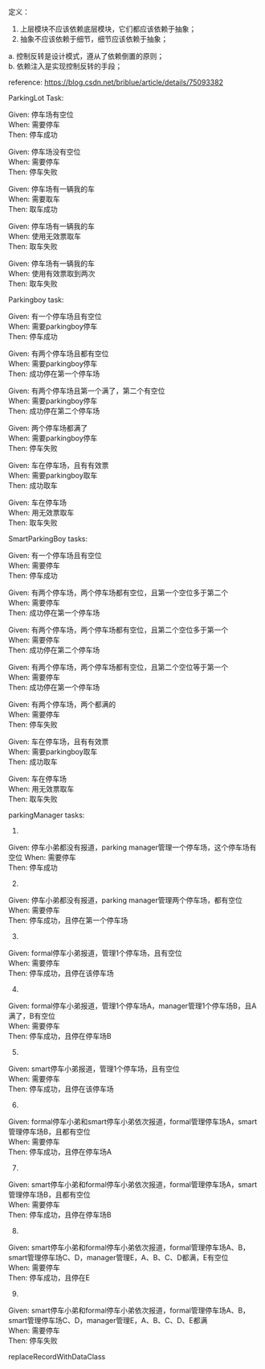 定义：
1. 上层模块不应该依赖底层模块，它们都应该依赖于抽象；
2. 抽象不应该依赖于细节，细节应该依赖于抽象；

a. 控制反转是设计模式，遵从了依赖倒置的原则；  
b. 依赖注入是实现控制反转的手段；

reference:
https://blog.csdn.net/briblue/article/details/75093382

ParkingLot Task:

Given: 停车场有空位  
When: 需要停车  
Then: 停车成功  

Given: 停车场没有空位  
When: 需要停车  
Then: 停车失败  

Given: 停车场有一辆我的车  
When: 需要取车  
Then: 取车成功  

Given: 停车场有一辆我的车  
When: 使用无效票取车  
Then: 取车失败  

Given: 停车场有一辆我的车  
When: 使用有效票取到两次  
Then: 取车失败  

Parkingboy task:

Given: 有一个停车场且有空位  
When: 需要parkingboy停车  
Then: 停车成功  

Given: 有两个停车场且都有空位  
When: 需要parkingboy停车  
Then: 成功停在第一个停车场  

Given: 有两个停车场且第一个满了，第二个有空位  
When: 需要parkingboy停车  
Then: 成功停在第二个停车场  

Given: 两个停车场都满了  
When: 需要parkingboy停车  
Then: 停车失败  

Given: 车在停车场，且有有效票  
When: 需要parkingboy取车  
Then: 成功取车  

Given: 车在停车场  
When: 用无效票取车  
Then: 取车失败  

SmartParkingBoy tasks:

Given: 有一个停车场且有空位   
When: 需要停车  
Then: 停车成功  

Given: 有两个停车场，两个停车场都有空位，且第一个空位多于第二个     
When: 需要停车  
Then: 成功停在第一个停车场  

Given: 有两个停车场，两个停车场都有空位，且第二个空位多于第一个     
When: 需要停车  
Then: 成功停在第二个停车场 

Given: 有两个停车场，两个停车场都有空位，且第二个空位等于第一个     
When: 需要停车  
Then: 成功停在第一个停车场    

Given: 有两个停车场，两个都满的         
When: 需要停车  
Then: 停车失败  

Given: 车在停车场，且有有效票  
When: 需要parkingboy取车  
Then: 成功取车  

Given: 车在停车场  
When: 用无效票取车  
Then: 取车失败  

parkingManager tasks:

1.
Given: 停车小弟都没有报道，parking manager管理一个停车场，这个停车场有空位
When: 需要停车  
Then: 停车成功

2.
Given: 停车小弟都没有报道，parking manager管理两个停车场，都有空位
When: 需要停车  
Then: 停车成功，且停在第一个停车场

3.
Given: formal停车小弟报道，管理1个停车场，且有空位  
When: 需要停车  
Then: 停车成功，且停在该停车场  

4.
Given: formal停车小弟报道，管理1个停车场A，manager管理1个停车场B，且A满了，B有空位  
When: 需要停车  
Then: 停车成功，且停在停车场B

5.
Given: smart停车小弟报道，管理1个停车场，且有空位  
When: 需要停车  
Then: 停车成功，且停在该停车场  

6.
Given: formal停车小弟和smart停车小弟依次报道，formal管理停车场A，smart管理停车场B，且都有空位  
When: 需要停车  
Then: 停车成功，且停在停车场A

7.
Given: smart停车小弟和formal停车小弟依次报道，formal管理停车场A，smart管理停车场B，且都有空位  
When: 需要停车  
Then: 停车成功，且停在停车场B  

8.
Given: smart停车小弟和formal停车小弟依次报道，formal管理停车场A、B，smart管理停车场C、D，manager管理E，A、B、C、D都满，E有空位  
When: 需要停车  
Then: 停车成功，且停在E  

9.
Given: smart停车小弟和formal停车小弟依次报道，formal管理停车场A、B，smart管理停车场C、D，manager管理E，A、B、C、D、E都满  
When: 需要停车  
Then: 停车失败

replaceRecordWithDataClass

  
